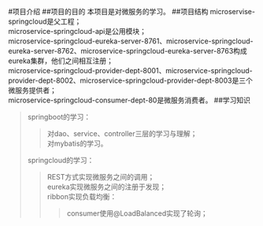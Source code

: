 #项目介绍
##项目的目的
本项目是对微服务的学习。
##项目结构
microservise-springcloud是父工程；  
microservice-springcloud-api是公用模块；  
microservice-springcloud-eureka-server-8761、microservice-springcloud-eureka-server-8762、microservice-springcloud-eureka-server-8763构成
eureka集群，他们之间相互注册；  
microservice-springcloud-provider-dept-8001、microservice-springcloud-provider-dept-8002、microservice-springcloud-provider-dept-8003是三个微服务提供者；  
microservice-springcloud-consumer-dept-80是微服务消费者。
##学习知识
>springboot的学习：
>>对dao、service、controller三层的学习与理解；  
>>对mybatis的学习。 
> 
>springcloud的学习：
>>REST方式实现微服务之间的调用；  
>>eureka实现微服务之间的注册于发现；  
>>ribbon实现负载均衡： 
>>>consumer使用@LoadBalanced实现了轮询；


